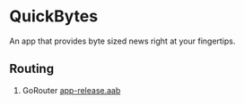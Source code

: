 # QuickBytes
An app that provides byte sized news right at your fingertips.

## Routing
1. GoRouter
[app-release.aab](build/app/outputs/bundle/release/app-release.aab)